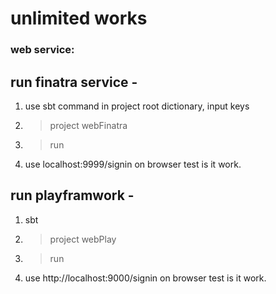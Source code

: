 # unlimited works
### web service:
## run finatra service -
1. use sbt command in project root dictionary, input keys
2. >project webFinatra
3. >run
4. use localhost:9999/signin on browser test is it work.

## run playframwork -
1. sbt
2. >project webPlay
3. >run
4. use http://localhost:9000/signin on browser test is it work.